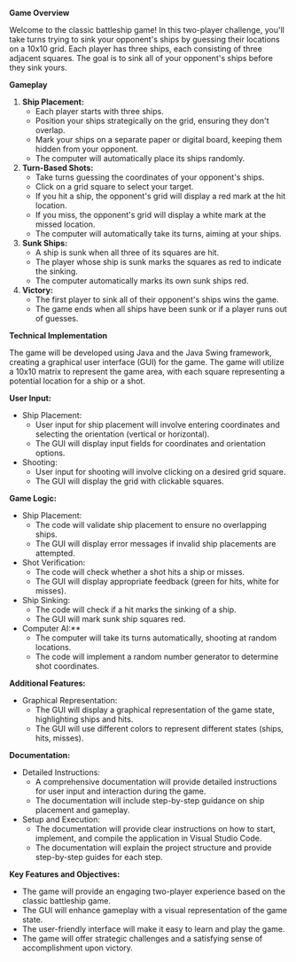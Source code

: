 **Game Overview**

Welcome to the classic battleship game! In this two-player challenge, you'll take turns trying to sink your opponent's ships by guessing their locations on a 10x10 grid. Each player has three ships, each consisting of three adjacent squares. The goal is to sink all of your opponent's ships before they sink yours.

**Gameplay**

1. **Ship Placement:**
    - Each player starts with three ships.
    - Position your ships strategically on the grid, ensuring they don't overlap.
    - Mark your ships on a separate paper or digital board, keeping them hidden from your opponent.
    - The computer will automatically place its ships randomly.
2. **Turn-Based Shots:**
    - Take turns guessing the coordinates of your opponent's ships.
    - Click on a grid square to select your target.
    - If you hit a ship, the opponent's grid will display a red mark at the hit location.
    - If you miss, the opponent's grid will display a white mark at the missed location.
    - The computer will automatically take its turns, aiming at your ships.
3. **Sunk Ships:**
    - A ship is sunk when all three of its squares are hit.
    - The player whose ship is sunk marks the squares as red to indicate the sinking.
    - The computer automatically marks its own sunk ships red.
4. **Victory:**
    - The first player to sink all of their opponent's ships wins the game.
    - The game ends when all ships have been sunk or if a player runs out of guesses.

**Technical Implementation**

The game will be developed using Java and the Java Swing framework, creating a graphical user interface (GUI) for the game. The game will utilize a 10x10 matrix to represent the game area, with each square representing a potential location for a ship or a shot.

**User Input:**

- Ship Placement:
    - User input for ship placement will involve entering coordinates and selecting the orientation (vertical or horizontal).
    - The GUI will display input fields for coordinates and orientation options.
- Shooting:
    - User input for shooting will involve clicking on a desired grid square.
    - The GUI will display the grid with clickable squares.

**Game Logic:**

- Ship Placement:
    - The code will validate ship placement to ensure no overlapping ships.
    - The GUI will display error messages if invalid ship placements are attempted.
- Shot Verification:
    - The code will check whether a shot hits a ship or misses.
    - The GUI will display appropriate feedback (green for hits, white for misses).
- Ship Sinking:
    - The code will check if a hit marks the sinking of a ship.
    - The GUI will mark sunk ship squares red.
- Computer AI:**
    - The computer will take its turns automatically, shooting at random locations.
    - The code will implement a random number generator to determine shot coordinates.

**Additional Features:**

- Graphical Representation:
    - The GUI will display a graphical representation of the game state, highlighting ships and hits.
    - The GUI will use different colors to represent different states (ships, hits, misses).

**Documentation:**

- Detailed Instructions:
    - A comprehensive documentation will provide detailed instructions for user input and interaction during the game.
    - The documentation will include step-by-step guidance on ship placement and gameplay.
- Setup and Execution:
    - The documentation will provide clear instructions on how to start, implement, and compile the application in Visual Studio Code.
    - The documentation will explain the project structure and provide step-by-step guides for each step.

**Key Features and Objectives:**

- The game will provide an engaging two-player experience based on the classic battleship game.
- The GUI will enhance gameplay with a visual representation of the game state.
- The user-friendly interface will make it easy to learn and play the game.
- The game will offer strategic challenges and a satisfying sense of accomplishment upon victory.